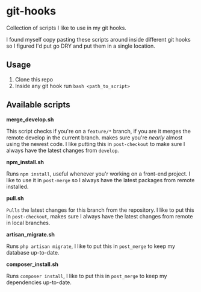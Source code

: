 # git-hooks

Collection of scripts I like to use in my git hooks.

I found myself copy pasting these scripts around inside different git hooks so I figured I'd put go DRY and put them in a single location.

## Usage

1. Clone this repo
2. Inside any git hook run `bash <path_to_script>`

## Available scripts

**merge_develop.sh**

This script checks if you're on a `feature/*` branch, if you are it merges the remote develop in the current branch. makes sure you're _nearly_ almost using the newest code. I like putting this in `post-checkout` to make sure I always have the latest changes from `develop`.

**npm_install.sh**

Runs `npm install`, useful whenever you'r working on a front-end project. I like to use it in `post-merge` so I always have the latest packages from remote installed.

**pull.sh**

`Pulls` the latest changes for this branch from the repository. I like to put this in `post-checkout`, makes sure I always have the latest changes from remote in local branches.

**artisan_migrate.sh**

Runs `php artisan migrate`, I like to put this in `post_merge` to keep my database up-to-date.

**composer_install.sh**

Runs `composer install`, I like to put this in `post_merge` to keep my dependencies up-to-date.
